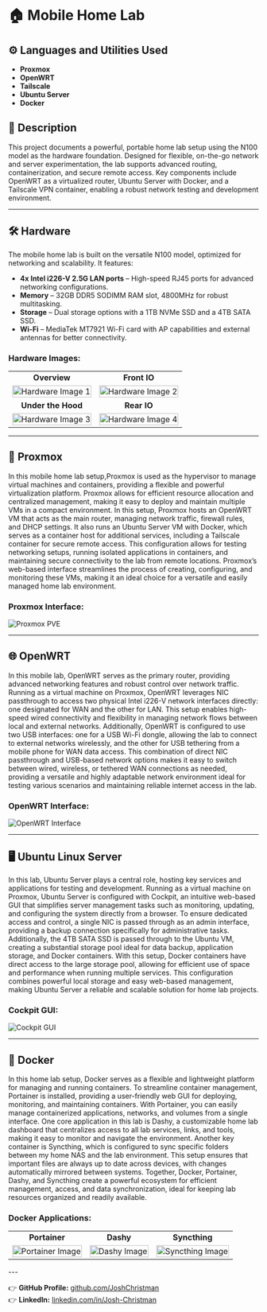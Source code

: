 # 🏠 Mobile Home Lab

## ⚙️ Languages and Utilities Used

- **Proxmox** 
- **OpenWRT**
- **Tailscale**
- **Ubuntu Server** 
- **Docker**

## 📄 Description
This project documents a powerful, portable home lab setup using the N100 model as the hardware foundation. Designed for flexible, on-the-go network and server experimentation, the lab supports advanced routing, containerization, and secure remote access. Key components include OpenWRT as a virtualized router, Ubuntu Server with Docker, and a Tailscale VPN container, enabling a robust network testing and development environment.

---

## 🛠️ Hardware
The mobile home lab is built on the versatile N100 model, optimized for networking and scalability. It features:
- **4x Intel i226-V 2.5G LAN ports** – High-speed RJ45 ports for advanced networking configurations.
- **Memory** – 32GB DDR5 SODIMM RAM slot, 4800MHz for robust multitasking.
- **Storage** – Dual storage options with a 1TB NVMe SSD and a 4TB SATA SSD.
- **Wi-Fi** – MediaTek MT7921 Wi-Fi card with AP capabilities and external antennas for better connectivity.

### Hardware Images:
<table>
  <tr>
    <td align="center"><b>Overview</b></td>
    <td align="center"><b>Front IO</b></td>
  </tr>
  <tr>
    <td><img src="https://i.imgur.com/6hCOKgo.jpeg" height="100%" width="100%" alt="Hardware Image 1"/></td>
    <td><img src="https://i.imgur.com/kfeP5xF.jpeg" height="100%" width="100%" alt="Hardware Image 2"/></td>
  </tr>
  <tr>
    <td align="center"><b>Under the Hood</b></td>
    <td align="center"><b>Rear IO</b></td>
  </tr>
  <tr>
    <td><img src="https://i.imgur.com/v5AMrhK.jpeg" height="100%" width="100%" alt="Hardware Image 3"/></td>
    <td><img src="https://i.imgur.com/Y8ujKhB.jpeg" height="100%" width="100%" alt="Hardware Image 4"/></td>
  </tr>
</table>

---

## 🔧 Proxmox
In this mobile home lab setup,Proxmox is used as the hypervisor to manage virtual machines and containers, providing a flexible and powerful virtualization platform. Proxmox allows for efficient resource allocation and centralized management, making it easy to deploy and maintain multiple VMs in a compact environment. In this setup, Proxmox hosts an OpenWRT VM that acts as the main router, managing network traffic, firewall rules, and DHCP settings. It also runs an Ubuntu Server VM with Docker, which serves as a container host for additional services, including a Tailscale container for secure remote access. This configuration allows for testing networking setups, running isolated applications in containers, and maintaining secure connectivity to the lab from remote locations. Proxmox’s web-based interface streamlines the process of creating, configuring, and monitoring these VMs, making it an ideal choice for a versatile and easily managed home lab environment.

### Proxmox Interface:
![Proxmox PVE](https://i.imgur.com/GXnL70l.png)

---

## 🌐 OpenWRT
In this mobile lab, OpenWRT serves as the primary router, providing advanced networking features and robust control over network traffic. Running as a virtual machine on Proxmox, OpenWRT leverages NIC passthrough to access two physical Intel i226-V network interfaces directly: one designated for WAN and the other for LAN. This setup enables high-speed wired connectivity and flexibility in managing network flows between local and external networks. Additionally, OpenWRT is configured to use two USB interfaces: one for a USB Wi-Fi dongle, allowing the lab to connect to external networks wirelessly, and the other for USB tethering from a mobile phone for WAN data access. This combination of direct NIC passthrough and USB-based network options makes it easy to switch between wired, wireless, or tethered WAN connections as needed, providing a versatile and highly adaptable network environment ideal for testing various scenarios and maintaining reliable internet access in the lab.

### OpenWRT Interface:
![OpenWRT Interface](https://i.imgur.com/W9hoXpS.png)

---

## 🖥️ Ubuntu Linux Server
In this lab, Ubuntu Server plays a central role, hosting key services and applications for testing and development. Running as a virtual machine on Proxmox, Ubuntu Server is configured with Cockpit, an intuitive web-based GUI that simplifies server management tasks such as monitoring, updating, and configuring the system directly from a browser. To ensure dedicated access and control, a single NIC is passed through as an admin interface, providing a backup connection specifically for administrative tasks. Additionally, the 4TB SATA SSD is passed through to the Ubuntu VM, creating a substantial storage pool ideal for data backup, application storage, and Docker containers. With this setup, Docker containers have direct access to the large storage pool, allowing for efficient use of space and performance when running multiple services. This configuration combines powerful local storage and easy web-based management, making Ubuntu Server a reliable and scalable solution for home lab projects.

### Cockpit GUI:
![Cockpit GUI](https://i.imgur.com/P5Hr9ZB.png)

---

## 🐳 Docker
In this home lab setup, Docker serves as a flexible and lightweight platform for managing and running containers. To streamline container management, Portainer is installed, providing a user-friendly web GUI for deploying, monitoring, and maintaining containers. With Portainer, you can easily manage containerized applications, networks, and volumes from a single interface. One core application in this lab is Dashy, a customizable home lab dashboard that centralizes access to all lab services, links, and tools, making it easy to monitor and navigate the environment. Another key container is Syncthing, which is configured to sync specific folders between my home NAS and the lab environment. This setup ensures that important files are always up to date across devices, with changes automatically mirrored between systems. Together, Docker, Portainer, Dashy, and Syncthing create a powerful ecosystem for efficient management, access, and data synchronization, ideal for keeping lab resources organized and readily available.

### Docker Applications:
<table>
  <tr>
    <td align="center"><b>Portainer</b></td>
    <td align="center"><b>Dashy</b></td>
    <td align="center"><b>Syncthing</b></td>
  </tr>
  <tr>
    <td><img src="https://i.imgur.com/rGdCI5a.png" height="100%" width="100%" alt="Portainer Image"/></td>
    <td><img src="https://i.imgur.com/1gnL5oa.png" height="100%" width="100%" alt="Dashy Image"/></td>
    <td><img src="https://i.imgur.com/awiaLmi.png" height="100%" width="100%" alt="Syncthing Image"/></td>
  </tr>
</table>
---

👉 **GitHub Profile:** [github.com/JoshChristman](https://github.com/JoshChristman)  
👉 **LinkedIn:** [linkedin.com/in/Josh-Christman](https://www.linkedin.com/in/Josh-Christman)
